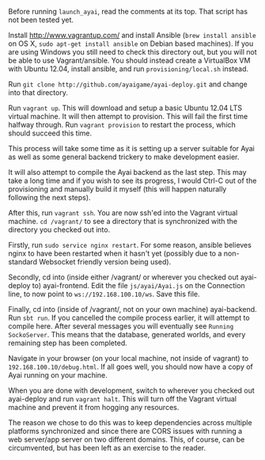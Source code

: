 Before running `launch_ayai`, read the comments at its top. That script has not been tested yet.

Install http://www.vagrantup.com/ and install Ansible (`brew install ansible` on OS X, `sudo apt-get install ansible` on Debian based machines). If you are using Windows you still need to check this directory out, but you will not be able to use Vagrant/ansible. You should instead create a VirtualBox VM with Ubuntu 12.04, install ansible, and run `provisioning/local.sh` instead.

Run `git clone http://github.com/ayaigame/ayai-deploy.git` and change into that directory.

Run `vagrant up`. This will download and setup a basic Ubuntu 12.04 LTS virtual machine. It will then attempt to provision. This will fail the first time halfway through. Run `vagrant provision` to restart the process, which should succeed this time.

This process will take some time as it is setting up a server suitable for Ayai as well as some general backend trickery to make development easier.

It will also attempt to compile the Ayai backend as the last step. This may take a long time and if you wish to see its progress, I would Ctrl-C out of the provisioning and manually build it myself (this will happen naturally following the next steps).

After this, run `vagrant ssh`. You are now ssh'ed into the Vagrant virtual machine. `cd /vagrant/` to see a directory that is synchronized with the directory you checked out into.

Firstly, run `sudo service nginx restart`. For some reason, ansible believes nginx to have been restarted when it hasn't yet (possibly due to a non-standard Websocket friendly version being used).

Secondly, cd into (inside either /vagrant/ or wherever you checked out ayai-deploy to) ayai-frontend. Edit the file `js/ayai/Ayai.js` on the Connection line, to now point to `ws://192.168.100.10/ws`. Save this file.

Finally, cd into (inside of /vagrant/, not on your own machine) ayai-backend. Run `sbt run`. If you cancelled the compile process earlier, it will attempt to compile here. After several messages you will eventually see `Running SockoServer`. This means that the database, generated worlds, and every remaining step has been completed.

Navigate in your browser (on your local machine, not inside of vagrant) to `192.168.100.10/debug.html`. If all goes well, you should now have a copy of Ayai running on your machine.

When you are done with development, switch to wherever you checked out ayai-deploy and run `vagrant halt`. This will turn off the Vagrant virtual machine and prevent it from hogging any resources.

The reason we chose to do this was to keep dependencies across multiple platforms synchronized and since there are CORS issues with running a web server/app server on two different domains. This, of course, can be circumvented, but has been left as an exercise to the reader.
